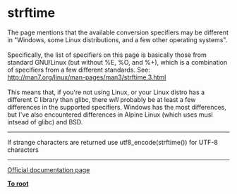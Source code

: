 # strftime



The page mentions that the available conversion specifiers may be different in "Windows, some Linux distributions, and a few other operating systems".<br><br>Specifically, the list of specifiers on this page is basically those from standard GNU/Linux (but without %E, %O, and %+), which is a combination of specifiers from a few different standards. See: http://man7.org/linux/man-pages/man3/strftime.3.html<br><br>This means that, if you&apos;re not using Linux, or your Linux distro has a different C library than glibc, there *will* probably be at least a few differences in the supported specifiers. Windows has the most differences, but I&apos;ve also encountered differences in Alpine Linux (which uses musl intsead of glibc) and BSD.  

---

If strange characters are returned use utf8_encode(strftime()) for UTF-8 characters  

---

[Official documentation page](https://www.php.net/manual/en/function.strftime.php)

**[To root](/README.md)**
